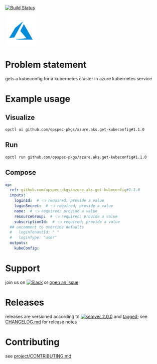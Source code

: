 [![Build Status](https://github.com/opspec-pkgs/azure.aks.get-kubeconfig/workflows/build/badge.svg?branch=main)](https://github.com/opspec-pkgs/azure.aks.get-kubeconfig/actions?query=workflow%3Abuild+branch%3Amain)

<img src="icon.svg" alt="icon" height="100px">

# Problem statement

gets a kubeconfig for a kubernetes cluster in azure kubernetes service

# Example usage

## Visualize

```shell
opctl ui github.com/opspec-pkgs/azure.aks.get-kubeconfig#1.1.0
```

## Run

```
opctl run github.com/opspec-pkgs/azure.aks.get-kubeconfig#1.1.0
```

## Compose

```yaml
op:
  ref: github.com/opspec-pkgs/azure.aks.get-kubeconfig#1.1.0
  inputs:
    loginId:  # 👈 required; provide a value
    loginSecret:  # 👈 required; provide a value
    name:  # 👈 required; provide a value
    resourceGroup:  # 👈 required; provide a value
    subscriptionId:  # 👈 required; provide a value
  ## uncomment to override defaults
  #   loginTenantId: " "
  #   loginType: "user"
  outputs:
    kubeConfig:
```

# Support

join us on
[![Slack](https://img.shields.io/badge/slack-opctl-E01563.svg)](https://join.slack.com/t/opctl/shared_invite/zt-51zodvjn-Ul_UXfkhqYLWZPQTvNPp5w)
or
[open an issue](https://github.com/opspec-pkgs/azure.aks.get-kubeconfig/issues)

# Releases

releases are versioned according to
[![semver 2.0.0](https://img.shields.io/badge/semver-2.0.0-brightgreen.svg)](http://semver.org/spec/v2.0.0.html)
and [tagged](https://git-scm.com/book/en/v2/Git-Basics-Tagging); see
[CHANGELOG.md](CHANGELOG.md) for release notes

# Contributing

see
[project/CONTRIBUTING.md](https://github.com/opspec-pkgs/project/blob/main/CONTRIBUTING.md)
